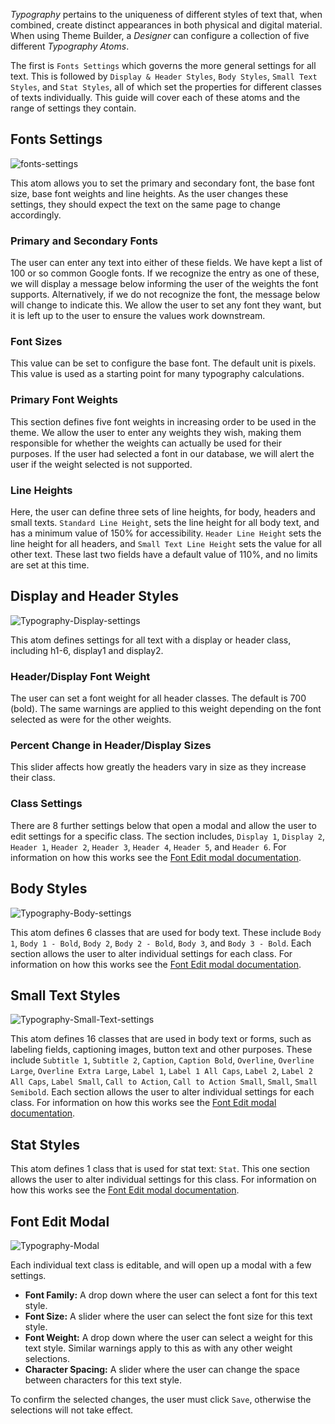 *Typography* pertains to the uniqueness of different styles of text that, when combined, create distinct appearances in both physical and digital material. When using Theme Builder, a *Designer* can configure a collection of five different *Typography Atoms*.

The first is `Fonts Settings` which governs the more general settings for all text. This is followed by `Display & Header Styles`, `Body Styles`, `Small Text Styles`, and `Stat Styles`, all of which set the properties for different classes of texts individually. This guide will cover each of these atoms and the range of settings they contain.

## Fonts Settings

![fonts-settings](../../_images/AtomTypography.png)

This atom allows you to set the primary and secondary font, the base font size, base font weights and line heights. As the user changes these settings, they should expect the text on the same page to change accordingly.

### Primary and Secondary Fonts

The user can enter any text into either of these fields. We have kept a list of 100 or so common Google fonts. If we recognize the entry as one of these, we will display a message below informing the user of the weights the font supports. Alternatively, if we do not recognize the font, the message below will change to indicate this. We allow the user to set any font they want, but it is left up to the user to ensure the values work downstream.

### Font Sizes

This value can be set to configure the base font. The default unit is pixels. This value is used as a starting point for many typography calculations.

### Primary Font Weights

This section defines five font weights in increasing order to be used in the theme. We allow the user to enter any weights they wish, making them responsible for whether the weights can actually be used for their purposes. If the user had selected a font in our database, we will alert the user if the weight selected is not supported.

### Line Heights

Here, the user can define three sets of line heights, for body, headers and small texts. `Standard Line Height`, sets the line height for all body text, and has a minimum value of 150% for accessibility. `Header Line Height` sets the line height for all headers, and `Small Text Line Height` sets the value for all other text. These last two fields have a default value of 110%, and no limits are set at this time.

## Display and Header Styles

![Typography-Display-settings](../../_images/Typography-Display-Header-styles.png)

This atom defines settings for all text with a display or header class, including h1-6, display1 and display2.

### Header/Display Font Weight

The user can set a font weight for all header classes. The default is 700 (bold). The same warnings are applied to this weight depending on the font selected as were for the other weights.

### Percent Change in Header/Display Sizes

This slider affects how greatly the headers vary in size as they increase their class.

### Class Settings

There are 8 further settings below that open a modal and allow the user to edit settings for a specific class. The section includes, `Display 1`, `Display 2`, `Header 1`, `Header 2`, `Header 3`, `Header 4`, `Header 5`, and `Header 6`. For information on how this works see the [Font Edit modal documentation](#font-edit-modal).

## Body Styles

![Typography-Body-settings](../../_images/Typography-Body-styles.png)

This atom defines 6 classes that are used for body text. These include `Body 1`, `Body 1 - Bold`, `Body 2`, `Body 2 - Bold`, `Body 3`, and `Body 3 - Bold`. Each section allows the user to alter individual settings for each class. For information on how this works see the [Font Edit modal documentation](#font-edit-modal).

## Small Text Styles

![Typography-Small-Text-settings](../../_images/Typography-Small-Text-sytles.png)

This atom defines 16 classes that are used in body text or forms, such as labeling fields, captioning images, button text and other purposes. These include `Subtitle 1`, `Subtitle 2`, `Caption`, `Caption Bold`, `Overline`, `Overline Large`, `Overline Extra Large`, `Label 1`, `Label 1 All Caps`, `Label 2`, `Label 2 All Caps`, `Label Small`, `Call to Action`, `Call to Action Small`, `Small`, `Small Semibold`. Each section allows the user to alter individual settings for each class. For information on how this works see the [Font Edit modal documentation](#font-edit-modal).

## Stat Styles

This atom defines 1 class that is used for stat text: `Stat`. This one section allows the user to alter individual settings for this class. For information on how this works see the [Font Edit modal documentation](#font-edit-modal).

## Font Edit Modal

![Typography-Modal](../../_images/Typography-Modal.png)

Each individual text class is editable, and will open up a modal with a few settings.

- **Font Family:** A drop down where the user can select a font for this text style.
- **Font Size:** A slider where the user can select the font size for this text style.
- **Font Weight:** A drop down where the user can select a weight for this text style. Similar warnings apply to this as with any other weight selections.
- **Character Spacing:** A slider where the user can change the space between characters for this text style.

To confirm the selected changes, the user must click `Save`, otherwise the selections will not take effect.
